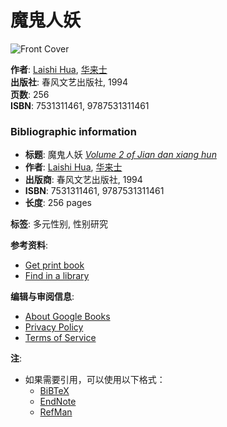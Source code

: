 # 魔鬼人妖

![Front Cover](/googlebooks/images/no_cover_thumb.gif)

**作者**: [Laishi Hua](https://www.google.com/search?tbo=p&tbm=bks&q=inauthor:%22Laishi+Hua%22), [华来士](https://www.google.com/search?tbo=p&tbm=bks&q=inauthor:%22%E5%8D%8E%E6%9D%A5%E5%A3%AB%22)  
**出版社**: 春风文艺出版社, 1994  
**页数**: 256  
**ISBN**: 7531311461, 9787531311461  

### Bibliographic information

- **标题**: 魔鬼人妖 [_Volume 2 of Jian dan xiang hun_](https://www.google.com/search?tbo=p&tbm=bks&q=bibliogroup:%22Jian+dan+xiang+hun%22&source=gbs_metadata_r&cad=1)
- **作者**: [Laishi Hua](https://www.google.com/search?tbo=p&tbm=bks&q=inauthor:%22Laishi+Hua%22&source=gbs_metadata_r&cad=1), [华来士](https://www.google.com/search?tbo=p&tbm=bks&q=inauthor:%22%E5%8D%8E%E6%9D%A5%E5%A3%AB%22&source=gbs_metadata_r&cad=1)
- **出版商**: 春风文艺出版社, 1994
- **ISBN**: 7531311461, 9787531311461
- **长度**: 256 pages

**标签**: 多元性别, 性别研究  

**参考资料**: 
- [Get print book](https://books.google.com/books?id=g-LoNwAACAAJ&sitesec=buy&source=gbs_atb)  
- [Find in a library](https://books.google.com/url?id=g-LoNwAACAAJ&q=http://worldcat.org/oclc/222544486&clientid=librarylink&usg=AOvVaw0k1zD7HPRW2NSgiUPfbJVJ&source=gbs_buy_r)  

**编辑与审阅信息**:  
- [About Google Books](/intl/en/googlebooks/about.html)  
- [Privacy Policy](/intl/en/googlebooks/privacy.html)  
- [Terms of Service](/intl/en/googlebooks/tos.html)  

**注**: 
- 如果需要引用，可以使用以下格式：  
  - [BiBTeX](https://books.google.com/books/download/%E9%AD%94%E9%AC%BC%E4%BA%BA%E5%A6%96.bibtex?id=g-LoNwAACAAJ&output=bibtex)  
  - [EndNote](https://books.google.com/books/download/%E9%AD%94%E9%AC%BC%E4%BA%BA%E5%A6%96.enw?id=g-LoNwAACAAJ&output=enw)  
  - [RefMan](https://books.google.com/books/download/%E9%AD%94%E9%AC%BC%E4%BA%BA%E5%A6%96.ris?id=g-LoNwAACAAJ&output=ris)  